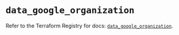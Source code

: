 # `data_google_organization`

Refer to the Terraform Registry for docs: [`data_google_organization`](https://registry.terraform.io/providers/hashicorp/google/5.19.0/docs/data-sources/organization).
